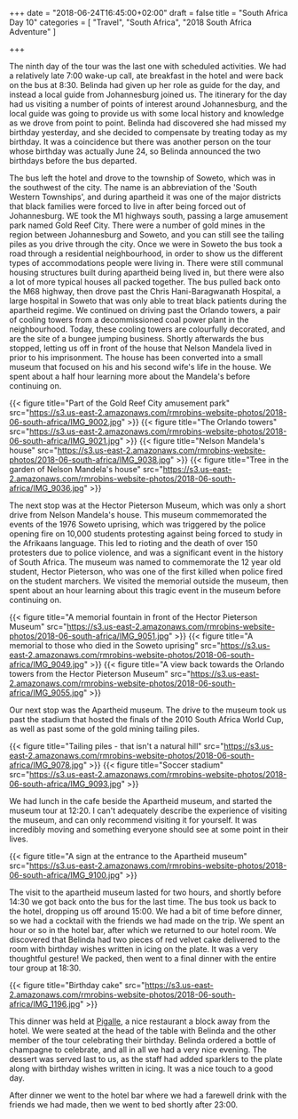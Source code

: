 +++
date = "2018-06-24T16:45:00+02:00"
draft = false
title = "South Africa Day 10"
categories = [ "Travel", "South Africa", "2018 South Africa Adventure" ]

+++

The ninth day of the tour was the last one with scheduled activities. We had a relatively late 7:00 wake-up call, ate breakfast in the hotel and were back on the bus at 8:30. Belinda had given up her role as guide for the day, and instead a local guide from Johannesburg joined us. The itinerary for the day had us visiting a number of points of interest around Johannesburg, and the local guide was going to provide us with some local history and knowledge as we drove from point to point. Belinda had discovered she had missed my birthday yesterday, and she decided to compensate by treating today as my birthday. It was a coincidence but there was another person on the tour whose birthday was actually June 24, so Belinda announced the two birthdays before the bus departed.

The bus left the hotel and drove to the township of Soweto, which was in the southwest of the city. The name is an abbreviation of the 'South Western Townships', and during apartheid it was one of the major districts that black families were forced to live in after being forced out of Johannesburg. WE took the M1 highways south, passing a large amusement park named Gold Reef City. There were a number of gold mines in the region between Johannesburg and Soweto, and you can still see the tailing piles as you drive through the city. Once we were in Soweto the bus took a road through a residential neighbourhood, in order to show us the different types of accommodations people were living in. There were still communal housing structures built during apartheid being lived in, but there were also a lot of more typical houses all packed together. The bus pulled back onto the M68 highway, then drove past the Chris Hani-Baragwanath Hospital, a large hospital in Soweto that was only able to treat black patients during the apartheid regime. We continued on driving past the Orlando towers, a pair of cooling towers from a decommissioned coal power plant in the neighbourhood. Today, these cooling towers are colourfully decorated, and are the site of a bungee jumping business. Shortly afterwards the bus stopped, letting us off in front of the house that Nelson Mandela lived in prior to his imprisonment. The house has been converted into a small museum that focused on his and his second wife's life in the house. We spent about a half hour learning more about the Mandela's before continuing on.

{{< figure title="Part of the Gold Reef City amusement park" src="https://s3.us-east-2.amazonaws.com/rmrobins-website-photos/2018-06-south-africa/IMG_9002.jpg" >}}
{{< figure title="The Orlando towers" src="https://s3.us-east-2.amazonaws.com/rmrobins-website-photos/2018-06-south-africa/IMG_9021.jpg" >}}
{{< figure title="Nelson Mandela's house" src="https://s3.us-east-2.amazonaws.com/rmrobins-website-photos/2018-06-south-africa/IMG_9038.jpg" >}}
{{< figure title="Tree in the garden of Nelson Mandela's house" src="https://s3.us-east-2.amazonaws.com/rmrobins-website-photos/2018-06-south-africa/IMG_9036.jpg" >}}

The next stop was at the Hector Pieterson Museum, which was only a short drive from Nelson Mandela's house. This museum commemorated the events of the 1976 Soweto uprising, which was triggered by the police opening fire on 10,000 students protesting against being forced to study in the Afrikaans language. This led to rioting and the death of over 150 protesters due to police violence, and was a significant event in the history of South Africa. The museum was named to commemorate the 12 year old student, Hector Pieterson, who was one of the first killed when police fired on the student marchers. We visited the memorial outside the museum, then spent about an hour learning about this tragic event in the museum before continuing on.

{{< figure title="A memorial fountain in front of the Hector Pieterson Museum" src="https://s3.us-east-2.amazonaws.com/rmrobins-website-photos/2018-06-south-africa/IMG_9051.jpg" >}}
{{< figure title="A memorial to those who died in the Soweto uprising" src="https://s3.us-east-2.amazonaws.com/rmrobins-website-photos/2018-06-south-africa/IMG_9049.jpg" >}}
{{< figure title="A view back towards the Orlando towers from the Hector Pieterson Museum" src="https://s3.us-east-2.amazonaws.com/rmrobins-website-photos/2018-06-south-africa/IMG_9055.jpg" >}}

Our next stop was the Apartheid museum. The drive to the museum took us past the stadium that hosted the finals of the 2010 South Africa World Cup, as well as past some of the gold mining tailing piles.

{{< figure title="Tailing piles - that isn't a natural hill" src="https://s3.us-east-2.amazonaws.com/rmrobins-website-photos/2018-06-south-africa/IMG_9078.jpg" >}}
{{< figure title="Soccer stadium" src="https://s3.us-east-2.amazonaws.com/rmrobins-website-photos/2018-06-south-africa/IMG_9093.jpg" >}}

We had lunch in the cafe beside the Apartheid museum, and started the museum tour at 12:20. I can't adequately describe the experience of visiting the museum, and can only recommend visiting it for yourself. It was incredibly moving and something everyone should see at some point in their lives.

{{< figure title="A sign at the entrance to the Apartheid museum" src="https://s3.us-east-2.amazonaws.com/rmrobins-website-photos/2018-06-south-africa/IMG_9100.jpg" >}}

The visit to the apartheid museum lasted for two hours, and shortly before 14:30 we got back onto the bus for the last time. The bus took us back to the hotel, dropping us off around 15:00. We had a bit of time before dinner, so we had a cocktail with the friends we had made on the trip. We spent an hour or so in the hotel bar, after which we returned to our hotel room. We discovered that Belinda had two pieces of red velvet cake delivered to the room with birthday wishes written in icing on the plate. It was a very thoughtful gesture! We packed, then went to a final dinner with the entire tour group at 18:30.

{{< figure title="Birthday cake" src="https://s3.us-east-2.amazonaws.com/rmrobins-website-photos/2018-06-south-africa/IMG_1196.jpg" >}}

This dinner was held at [Pigalle](http://pigallerestaurants.co.za/melrose-arch/), a nice restaurant a block away from the hotel. We were seated at the head of the table with Belinda and the other member of the tour celebrating their birthday. Belinda ordered a bottle of champagne to celebrate, and all in all we had a very nice evening. The dessert was served last to us, as the staff had added sparklers to the plate along with birthday wishes written in icing. It was a nice touch to a good day.

After dinner we went to the hotel bar where we had a farewell drink with the friends we had made, then we went to bed shortly after 23:00.
